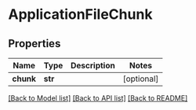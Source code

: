 # ApplicationFileChunk

## Properties
Name | Type | Description | Notes
------------ | ------------- | ------------- | -------------
**chunk** | **str** |  | [optional] 

[[Back to Model list]](../README.md#documentation-for-models) [[Back to API list]](../README.md#documentation-for-api-endpoints) [[Back to README]](../README.md)


